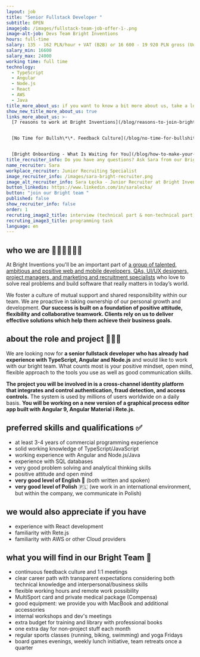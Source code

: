 ```yaml
---
layout: job
title: "Senior Fullstack Developer "
subtitle: OPEN
imagejob: /images/fullstack-team-job-offer-1-.png
image-alt-job: Devs Team Bright Inventions
hours: full-time
salary: 135 - 162 PLN/hour + VAT (B2B) or 16 600 - 19 920 PLN gross (UoP)
salary_min: 16600
salary_max: 24000
working time: full time
technology:
  - TypeScript
  - Angular
  - Node.js
  - React
  - AWS
  - Java
title_more_about_us: if you want to know a bit more about us, take a look below 🙋🏻‍♀️🙋🏻‍♂️
show_new_title_more_about_us: true
links_more_about_us: >-
  [7 reasons to work at Bright Inventions](/blog/reasons-to-join-bright)


  [No Time for Bullsh\*\*. Feedback Culture](/blog/no-time-for-bullshit-feedback-culture/)


  [Bright Onboarding - What Is Waiting for You](/blog/how-to-make-your-onboarding-bright)
title_recruiter_info: Do you have any questions? Ask Sara from our Bright team!
name_recruiter: Sara
workplace_recruiter: Junior Recruiting Specialist
image_recruiter_info: /images/sara-bright-recruiter.png
image_alt_recruiter_info: Sara Łęcka - Junior Recruiter at Bright Inventions
button_linkedin: https://www.linkedin.com/in/saralecka/
button: "join our Bright team "
published: false
show_recruiter_info: false
order: 1
recruting_image2_title: interview (technical part & non-technical part)
recruting_image3_title: programming task
language: en
---
```

## who we are 🧑🏻‍💻👩🏻‍💻

At Bright Inventions you'll be an important part of [](https://brightinventions.pl/about-us/team/)[a group of talented, ambitious and positive web and mobile developers, QAs, UI/UX designers, project managers, and marketing and recruitment specialists](https://brightinventions.pl/about-us/team/)[](https://brightinventions.pl/about-us/team/) who love to solve real problems and build software that really matters in today’s world.

We foster a culture of mutual support and shared responsibility within our team. We are proactive in taking ownership of our personal growth and development. **Our success is built on a foundation of positive attitude, flexibility and collaborative teamwork. Clients rely on us to deliver effective solutions which help them achieve their business goals.** 

## about the role and project 🚀🚀🚀

We are looking now for **a senior fullstack developer who has already had experience with TypeScript, Angular and Node.js** and would like to work with our bright team. What counts  most is your positive mindset, open mind, flexible approach to the tools you use as well as good communication skills.

**The project you will be involved in is a cross-channel identity platform that integrates and control authentication, fraud detection, and access controls.** The system is used by millions of users worldwide on a daily basis. **You will be working on a new version of a graphical process editor app built with Angular 9, Angular Material i Rete.js.** 

## preferred skills and qualifications ✅

* at least 3-4 years of commercial programming experience
* solid working knowledge of TypeScript/JavaScript
* working experience with Angular and Node.js/Java
* experience with SQL databases
* very good problem solving and analytical thinking skills
* positive attitude and open mind
* **very good level of English 🏴󠁧󠁢󠁥󠁮󠁧󠁿** (both written and spoken)
* **very good level of Polish** 🇵🇱 (we work in an international environment, but within the company, we communicate in Polish)

## we would also appreciate if you have

* experience with React development 
* familiarity with Rete.js 
* familiarity with AWS or other Cloud providers

## what you will find in our Bright Team 🧡

* continuous feedback culture and 1:1 meetings 
* clear career path with transparent expectations considering both technical knowledge and interpersonal/business skills
* flexible working hours and remote work possibility 
* MultiSport card and private medical package (Compensa)
* good equipment: we provide you with MacBook and additional accessories
* internal workshops and dev's meetings 
* extra budget for training and library with professional books
* one extra day for non-project stuff each month
* regular sports classes (running, biking, swimming) and yoga Fridays
* board games evenings, weekly lunch initiative, team retreats once a quarter
